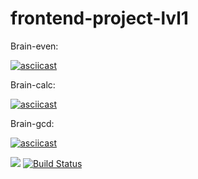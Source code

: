 # frontend-project-lvl1
Brain-even:

[![asciicast](https://asciinema.org/a/Os4hf2vHuSBHngOXGKWlr3DRq.svg)](https://asciinema.org/a/Os4hf2vHuSBHngOXGKWlr3DRq)

Brain-calc:

[![asciicast](https://asciinema.org/a/5mGOwolJxVFPnaVMaqKdNnuEY.svg)](https://asciinema.org/a/5mGOwolJxVFPnaVMaqKdNnuEY)

Brain-gcd:

[![asciicast](https://asciinema.org/a/DpBOzcDTvfXcJHDGiQUzH6IVq.svg)](https://asciinema.org/a/DpBOzcDTvfXcJHDGiQUzH6IVq)

<a href="https://codeclimate.com/github/wesydi/frontend-project-lvl1/maintainability"><img src="https://api.codeclimate.com/v1/badges/c6700012de73600218d7/maintainability" /></a>
[![Build Status](https://travis-ci.com/wesydi/frontend-project-lvl1.svg?branch=master)](https://travis-ci.com/wesydi/frontend-project-lvl1)
